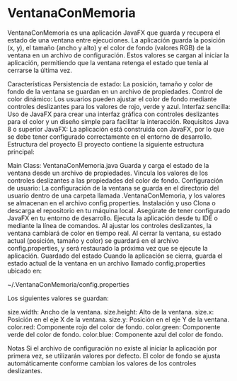 # VentanaConMemoria
VentanaConMemoria es una aplicación JavaFX que guarda y recupera el estado de una ventana entre ejecuciones. La aplicación guarda la posición (x, y), el tamaño (ancho y alto) y el color de fondo (valores RGB) de la ventana en un archivo de configuración. Estos valores se cargan al iniciar la aplicación, permitiendo que la ventana retenga el estado que tenía al cerrarse la última vez.

Características
Persistencia de estado: La posición, tamaño y color de fondo de la ventana se guardan en un archivo de propiedades.
Control de color dinámico: Los usuarios pueden ajustar el color de fondo mediante controles deslizantes para los valores de rojo, verde y azul.
Interfaz sencilla: Uso de JavaFX para crear una interfaz gráfica con controles deslizantes para el color y un diseño simple para facilitar la interacción.
Requisitos
Java 8 o superior
JavaFX: La aplicación está construida con JavaFX, por lo que se debe tener configurado correctamente en el entorno de desarrollo.
Estructura del proyecto
El proyecto contiene la siguiente estructura principal:

Main Class: VentanaConMemoria.java
Guarda y carga el estado de la ventana desde un archivo de propiedades.
Vincula los valores de los controles deslizantes a las propiedades del color de fondo.
Configuración de usuario: La configuración de la ventana se guarda en el directorio del usuario dentro de una carpeta llamada .VentanaConMemoria, y los valores se almacenan en el archivo config.properties.
Instalación y uso
Clona o descarga el repositorio en tu máquina local.
Asegúrate de tener configurado JavaFX en tu entorno de desarrollo.
Ejecuta la aplicación desde tu IDE o mediante la línea de comandos.
Al ajustar los controles deslizantes, la ventana cambiará de color en tiempo real.
Al cerrar la ventana, su estado actual (posición, tamaño y color) se guardará en el archivo config.properties, y será restaurado la próxima vez que se ejecute la aplicación.
Guardado del estado
Cuando la aplicación se cierra, guarda el estado actual de la ventana en un archivo llamado config.properties ubicado en:

~/.VentanaConMemoria/config.properties

Los siguientes valores se guardan:

size.width: Ancho de la ventana.
size.height: Alto de la ventana.
size.x: Posición en el eje X de la ventana.
size.y: Posición en el eje Y de la ventana.
color.red: Componente rojo del color de fondo.
color.green: Componente verde del color de fondo.
color.blue: Componente azul del color de fondo.

Notas
Si el archivo de configuración no existe al iniciar la aplicación por primera vez, se utilizarán valores por defecto.
El color de fondo se ajusta automáticamente conforme cambian los valores de los controles deslizantes.
